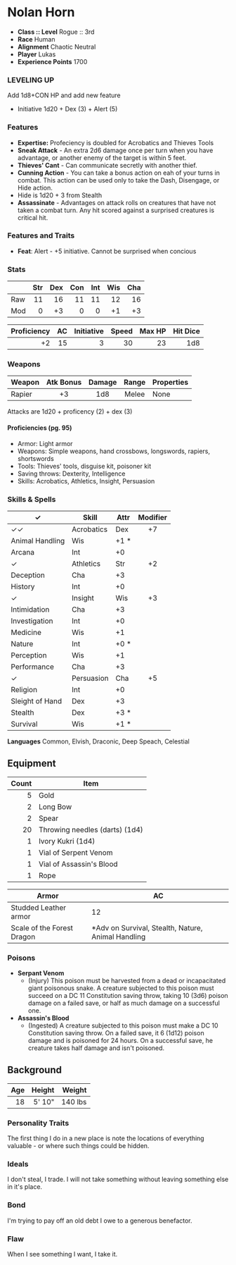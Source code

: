 # Nolan Horn

* **Class :: Level** Rogue :: 3rd
* **Race** Human
* **Alignment** Chaotic Neutral
* **Player** Lukas
* **Experience Points** 1700

### LEVELING UP
Add 1d8+CON HP and add new feature

* Initiative 1d20 + Dex (3) + Alert (5)

### Features
* **Expertise:** Profeciency is doubled for Acrobatics and Thieves Tools
* **Sneak Attack** - An extra 2d6 damage once per turn when you have advantage, or another enemy of the target is within 5 feet.
* **Thieves' Cant** - Can communicate secretly with another thief.
* **Cunning Action** - You can take a bonus action on eah of your turns in combat. This action can be used only to take the Dash, Disengage, or Hide action. 
 * Hide is 1d20 + 3 from Stealth
* **Assassinate** - Advantages on attack rolls on creatures that have not taken a combat turn. Any hit scored against a surprised creatures is critical hit.

### Features and Traits
* **Feat**: Alert - +5 initiative. Cannot be surprised when concious

### Stats

|      |Str  | Dex  | Con  | Int  | Wis  | Cha
| ---  | --: | --:  | --:  | --:  | --:  | --:
| Raw  |  11 |  16  |  11  |  11  |  12  |  16
| Mod  |   0 |  +3  |  0   |   0  |  +1  |  +3

Proficiency | AC  | Initiative | Speed | Max HP | Hit Dice
----------: | --: | ---------: | ----: | -----: | -------:
         +2 | 15  |         3  | 30    |     23  | 1d8
         
### Weapons

Weapon | Atk Bonus | Damage | Range | Properties
------ | :-------: | :-----: | :---: | ----------
Rapier | +3 | 1d8 | Melee | None

Attacks are 1d20 + proficency (2) + dex (3)

#### Proficiencies (pg. 95)
* Armor: Light armor
* Weapons: Simple weapons, hand crossbows, longswords, rapiers, shortswords
* Tools: Thieves' tools, disguise kit, poisoner kit
* Saving throws: Dexterity, Intelligence
* Skills: Acrobatics, Athletics, Insight, Persuasion


### Skills & Spells
 ✓ | Skill           | Attr | Modifier
---| --------------- | ---- | :-------:
✓✓| Acrobatics       | Dex  | +7
 | Animal Handling   | Wis  | +1 *
 | Arcana            | Int  | +0
✓| Athletics         | Str  | +2
 | Deception         | Cha  | +3
 | History           | Int  | +0
✓| Insight           | Wis  | +3
 | Intimidation      | Cha  | +3
 | Investigation     | Int  | +0
 | Medicine          | Wis  | +1
 | Nature            | Int  | +0 *
 | Perception        | Wis  | +1
 | Performance       | Cha  | +3
✓| Persuasion        | Cha  | +5
 | Religion          | Int  | +0
 | Sleight of Hand   | Dex  | +3
 | Stealth           | Dex  | +3 *
 | Survival          | Wis  | +1 *


**Languages**
Common, Elvish, Draconic, Deep Speach, Celestial

## Equipment
Count  | Item
--: | ---------
5 | Gold
2 | Long Bow
2 | Spear
20 | Throwing needles (darts) (1d4)
1 | Ivory Kukri (1d4)
1 | Vial of Serpent Venom
1 | Vial of Assassin's Blood
1 | Rope

Armor | AC
----- | -----
Studded Leather armor  | 12
Scale of the Forest Dragon | *Adv on Survival, Stealth, Nature, Animal Handling

### Poisons

* **Serpant Venom**
  * (Injury) This poison must be harvested from a dead or incapacitated giant poisonous snake. A creature subjected to this poison must succeed on a DC 11 Constitution saving throw, taking 10 (3d6) poison damage on a failed save, or half as much damage on a successful one.
* **Assassin's Blood**
  * (Ingested) A creature subjected to this poison must make a DC 10 Constitution saving throw. On a failed save, it 6 (1d12) poison damage and is poisoned for 24 hours. On a successful save, he creature takes half damage and isn't poisoned.



## Background

Age | Height | Weight  | 
--: | -----: | ------: | 
18  | 5' 10" | 140 lbs | 

### Personality Traits
The first thing I do in a new place is note the locations of everything valuable - or where such things could be hidden.

### Ideals
I don't steal, I trade. I will not take something without leaving something else in it's place.

### Bond
I'm trying to pay off an old debt I owe to a generous benefactor.

### Flaw
When I see something I want, I take it.


